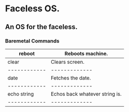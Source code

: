 # Faceless OS.

## An OS for the faceless.

### Baremetal Commands

reboot        | Reboots machine.
------------  | -------------
clear         | Clears screen.
------------  | -------------
date          | Fetches the date.
------------  | -------------
echo string   | Echos back whatever string is.
------------  | -------------

